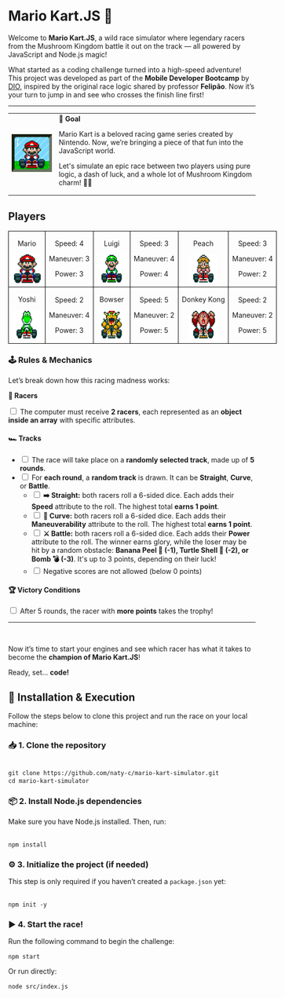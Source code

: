 <h1>Mario Kart.JS 🏁</h1>

<p>Welcome to <b>Mario Kart.JS</b>, a wild race simulator where legendary racers from the Mushroom Kingdom battle it out on the track — all powered by JavaScript and Node.js magic!

What started as a coding challenge turned into a high-speed adventure! This project was developed as part of the <b>Mobile Developer Bootcamp</b> by [DIO](https://www.dio.me), inspired by the original race logic shared by professor <b>Felipão</b>. Now it’s your turn to jump in and see who crosses the finish line first!</p>

---

  <table>
        <tr>
            <td>
                <img src="./img/header.gif" alt="Mario Kart" width="200">
            </td>
            <td>
                <b>🎯 Goal</b>
                <p>Mario Kart is a beloved racing game series created by Nintendo. Now, we’re bringing a piece of that fun into the JavaScript world. 

Let's simulate an epic race between two players using pure logic, a dash of luck, and a whole lot of Mushroom Kingdom charm! 🍄✨
</p>
            </td>
        </tr>
    </table>

<h2>Players</h2>
      <table style="border-collapse: collapse; width: 800px; margin: 0 auto;">
        <tr>
            <td style="border: 1px solid black; text-align: center;">
                <p>Mario</p>
                <img src="./img/mario.gif" alt="Mario Kart" width="60" height="60">
            </td>
            <td style="border: 1px solid black; text-align: center;">
                <p>Speed: 4</p>
                <p>Maneuver: 3</p>
                <p>Power: 3</p>
            </td>
                        <td style="border: 1px solid black; text-align: center;">
                <p>Luigi</p>
                <img src="./img/luigi.gif" alt="Mario Kart" width="60" height="60">
            </td>
            <td style="border: 1px solid black; text-align: center;">
                <p>Speed: 3</p>
                <p>Maneuver: 4</p>
                <p>Power: 4</p>
            </td>
            <td style="border: 1px solid black; text-align: center;">
                <p>Peach</p>
                <img src="./img/peach.gif" alt="Mario Kart" width="60" height="60">
            </td>
            <td style="border: 1px solid black; text-align: center;">
                <p>Speed: 3</p>
                <p>Maneuver: 4</p>
                <p>Power: 2</p>
            </td>
        </tr>
        <tr>
            <td style="border: 1px solid black; text-align: center;">
                <p>Yoshi</p>
                <img src="./img/yoshi.gif" alt="Mario Kart" width="60" height="60">
            </td>
            <td style="border: 1px solid black; text-align: center;">
                <p>Speed: 2</p>
                <p>Maneuver: 4</p>
                <p>Power: 3</p>
            </td>
            <td style="border: 1px solid black; text-align: center;">
                <p>Bowser</p>
                <img src="./img/bowser.gif" alt="Mario Kart" width="60" height="60">
            </td>
            <td style="border: 1px solid black; text-align: center;">
                <p>Speed: 5</p>
                <p>Maneuver: 2</p>
                <p>Power: 5</p>
            </td>
            <td style="border: 1px solid black; text-align: center;">
                <p>Donkey Kong</p>
                <img src="./img/dk.gif" alt="Mario Kart" width="60" height="60">
            </td>
            <td style="border: 1px solid black; text-align: center;">
                <p>Speed: 2</p>
                <p>Maneuver: 2</p>
                <p>Power: 5</p>
            </td>
        </tr>
    </table>

<p></p>

<h3>🕹️ Rules & Mechanics</h3>

<p>Let’s break down how this racing madness works:</p>

<b>👥 Racers</b>

<input type="checkbox" id="jogadores-item" />
<label for="jogadores-item">The computer must receive <b>2 racers</b>, each represented as an <b>object inside an array</b> with specific attributes.</label>

<h4>🏎️ Tracks</h4>

<ul>
  <li><input type="checkbox" id="pistas-1-item" /> <label for="pistas-1-item">The race will take place on a <b>randomly selected track</b>, made up of <b>5 rounds</b>.</label></li>
  <li><input type="checkbox" id="pistas-2-item" /> <label for="pistas-2-item">For <b>each round</b>, a <b>random track</b> is drawn. It can be <b>Straight</b>, <b>Curve</b>, or <b>Battle</b>.</label>
    <ul>
      <li><input type="checkbox" id="pistas-2-1-item" /> <label for="pistas-2-1-item"><b>➡️ Straight:</b> both racers roll a 6-sided dice. Each adds their <b>Speed</b> attribute to the roll. The highest total <b>earns 1 point</b>.</label></li>
      <li><input type="checkbox" id="pistas-2-2-item" /> <label for="pistas-2-2-item"><b>🔄 Curve:</b> both racers roll a 6-sided dice. Each adds their <b>Maneuverability</b> attribute to the roll. The highest total <b>earns 1 point</b>.</label></li>
      <li><input type="checkbox" id="pistas-2-3-item" /> <label for="pistas-2-3-item"><b>⚔️ Battle:</b> both racers roll a 6-sided dice. Each adds their <b>Power</b> attribute to the roll. The winner earns glory, while the loser may be hit by a random obstacle: 
      <b>Banana Peel 🍌 (-1), Turtle Shell 🐢 (-2), or Bomb 💣 (-3)</b>. It's up to 3 points, depending on their luck!</label></li>
      <li><input type="checkbox" id="pistas-2-3-item" /> <label for="pistas-2-3-item">Negative scores are not allowed (below 0 points)</label></li>
    </ul>
  </li>
</ul>


<h4>🏆 Victory Conditions</h4>

<input type="checkbox" id="vitoria-item" />
<label for="vitoria-item">After 5 rounds, the racer with <b>more points</b> takes the trophy!</label>

---

<br>

<p>Now it’s time to start your engines and see which racer has what it takes to become the <b>champion of Mario Kart.JS</b>!

Ready, set... <b>code!</b> 

<h2>🚀 Installation & Execution</h2>

<p>Follow the steps below to clone this project and run the race on your local machine:</p>

<h3>📥 1. Clone the repository</h3>
<pre><code>
git clone https://github.com/naty-c/mario-kart-simulator.git
cd mario-kart-simulator
</code></pre>

<h3>📦 2. Install Node.js dependencies</h3>
<p>Make sure you have Node.js installed. Then, run:</p>
<pre><code>
npm install
</code></pre>

<h3>⚙️ 3. Initialize the project (if needed)</h3>
<p>This step is only required if you haven’t created a <code>package.json</code> yet:</p>
<pre><code>
npm init -y
</code></pre>

<h3>▶️ 4. Start the race!</h3>
<p>Run the following command to begin the challenge:</p>
<pre><code>npm start</code></pre>
<p>Or run directly:</p>
<pre><code>node src/index.js</code></pre>
